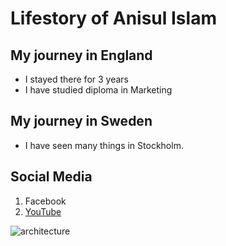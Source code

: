 # Lifestory of Anisul Islam

## My journey in England

- I stayed there for 3 years
- I have studied diploma in Marketing

## My journey in Sweden

- I have seen many things in Stockholm.

## Social Media

1. Facebook
2. [YouTube](https://www.youtube.com/@anisul-islam)

![architecture](./images/software%20architectures.gif)
